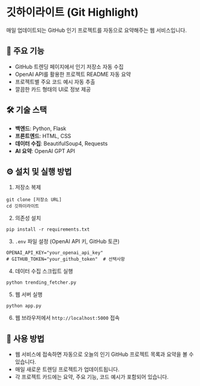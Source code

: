 # 깃하이라이트 (Git Highlight)

매일 업데이트되는 GitHub 인기 프로젝트를 자동으로 요약해주는 웹 서비스입니다.

## 🌟 주요 기능

- GitHub 트렌딩 페이지에서 인기 저장소 자동 수집
- OpenAI API를 활용한 프로젝트 README 자동 요약
- 프로젝트별 주요 코드 예시 자동 추출
- 깔끔한 카드 형태의 UI로 정보 제공

## 🛠️ 기술 스택

- **백엔드**: Python, Flask
- **프론트엔드**: HTML, CSS
- **데이터 수집**: BeautifulSoup4, Requests
- **AI 요약**: OpenAI GPT API

## ⚙️ 설치 및 실행 방법

1. 저장소 복제
```
git clone [저장소 URL]
cd 깃하이라이트
```

2. 의존성 설치
```
pip install -r requirements.txt
```

3. `.env` 파일 설정 (OpenAI API 키, GitHub 토큰)
```
OPENAI_API_KEY="your_openai_api_key"
# GITHUB_TOKEN="your_github_token"  # 선택사항
```

4. 데이터 수집 스크립트 실행
```
python trending_fetcher.py
```

5. 웹 서버 실행
```
python app.py
```

6. 웹 브라우저에서 `http://localhost:5000` 접속

## 📝 사용 방법

- 웹 서비스에 접속하면 자동으로 오늘의 인기 GitHub 프로젝트 목록과 요약을 볼 수 있습니다.
- 매일 새로운 트렌딩 프로젝트가 업데이트됩니다.
- 각 프로젝트 카드에는 요약, 주요 기능, 코드 예시가 포함되어 있습니다.
